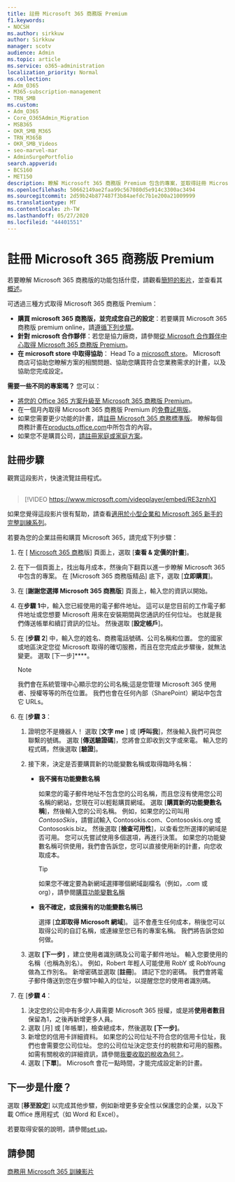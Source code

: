 ```yaml
---
title: 註冊 Microsoft 365 商務版 Premium
f1.keywords:
- NOCSH
ms.author: sirkkuw
author: Sirkkuw
manager: scotv
audience: Admin
ms.topic: article
ms.service: o365-administration
localization_priority: Normal
ms.collection:
- Adm_O365
- M365-subscription-management
- TRN_SMB
ms.custom:
- Adm_O365
- Core_O365Admin_Migration
- MSB365
- OKR_SMB_M365
- TRN_M365B
- OKR_SMB_Videos
- seo-marvel-mar
- AdminSurgePortfolio
search.appverid:
- BCS160
- MET150
description: 瞭解 Microsoft 365 商務版 Premium 包含的專案，並取得註冊 Microsoft 365 商務版 Premium 的逐步指引。
ms.openlocfilehash: 50662149ae2faa99c567080d5e914c3300ac3494
ms.sourcegitcommit: 2d59b24b877487f3b84aefdc7b1e200a21009999
ms.translationtype: MT
ms.contentlocale: zh-TW
ms.lasthandoff: 05/27/2020
ms.locfileid: "44401551"
---
```

# <a name="sign-up-for-microsoft-365-business-premium"></a>註冊 Microsoft 365 商務版 Premium

若要瞭解 Microsoft 365 商務版的功能包括什麼，請觀看[簡短的影片](https://go.microsoft.com/fwlink/?linkid=2109651)，並查看其[概述](microsoft-365-business-overview.md)。

可透過三種方式取得 Microsoft 365 商務版 Premium：
- **購買 microsoft 365 商務版，並完成您自己的設定**：若要購買 Microsoft 365 商務版 premium online，請[遵循下列步驟](#sign-up-steps)。
- **針對 microsoft 合作夥伴**：若您是協力廠商，請參閱[從 Microsoft 合作夥伴中心取得 Microsoft 365 商務版 Premium](get-microsoft-365-business.md)。
- **在 microsoft store 中取得協助**： Head To a [microsoft store](https://go.microsoft.com/fwlink/?linkid=2109652)。 Microsoft 商店可協助您瞭解方案的相關問題、協助您購買符合您業務需求的計畫，以及協助您完成設定。

**需要一些不同的專案嗎？** 您可以：
- [將您的 Office 365 方案升級至 Microsoft 365 商務版 Premium](migrate-to-microsoft-365-business.md)。
- 在一個月內取得 Microsoft 365 商務版 Premium 的[免費試用版](https://go.microsoft.com/fwlink/p/?linkid=2102309)。
- 如果您需要更少功能的計畫，請[註冊 Microsoft 365 商務標準版](https://go.microsoft.com/fwlink/p/?LinkID=510935)。 瞭解每個商務計畫在[products.office.com](https://go.microsoft.com/fwlink/?linkid=2109397)中所包含的內容。
- 如果您不是購買公司，[請註冊家庭或家庭方案](https://go.microsoft.com/fwlink/?linkid=2109398)。 

## <a name="sign-up-steps"></a>註冊步驟

觀賞這段影片，快速流覽註冊程式。<br><br>

> [!VIDEO https://www.microsoft.com/videoplayer/embed/RE3znhX] 

如果您覺得這段影片很有幫助，請查看[適用於小型企業和 Microsoft 365 新手的完整訓練系列](https://support.office.com/article/6ab4bbcd-79cf-4000-a0bd-d42ce4d12816)。

若要為您的企業註冊和購買 Microsoft 365，請完成下列步驟：

1. 在 [ [Microsoft 365 商務](https://go.microsoft.com/fwlink/?linkid=2109654)版] 頁面上，選取 [**查看 & 定價的計畫**]。 
2. 在下一個頁面上，找出每月成本，然後向下翻頁以進一步瞭解 Microsoft 365 中包含的專案。 在 [Microsoft 365 商務版精品] 底下，選取 [**立即購買**]。
3. 在 [**謝謝您選擇 Microsoft 365 商務版**] 頁面上，輸入您的資訊以開始。
4. 在**步驟 1**中，輸入您已經使用的電子郵件地址。 這可以是您目前的工作電子郵件地址或您想要 Microsoft 用來在安裝期間與您通訊的任何位址。 也就是我們傳送帳單和續訂資訊的位址。 然後選取 [**設定帳戶**]。
5. 在 [**步驟 2**] 中，輸入您的姓名、商務電話號碼、公司名稱和位置。 您的國家或地區決定您從 Microsoft 取得的確切服務，而且在您完成此步驟後，就無法變更。 選取 [下一步]****。
    > [!NOTE]
    > 我們會在系統管理中心顯示您的公司名稱;這是您管理 Microsoft 365 使用者、授權等等的所在位置。 我們也會在任何內部（SharePoint）網站中包含它 URLs。
6. 在 [**步驟 3**：

    1. 證明您不是機器人！ 選取 [**文字 me** ] 或 [**呼叫我**]，然後輸入我們可與您聯繫的號碼。 選取 [**傳送驗證碼**]，您將會立即收到文字或來電。 輸入您的程式碼，然後選取 [**驗證**]。
    2. 接下來，決定是否要購買新的功能變數名稱或取得臨時名稱：

        - **我不擁有功能變數名稱** 
        
            如果您的電子郵件地址不包含您的公司名稱，而且您沒有使用您公司名稱的網站，您現在可以輕鬆購買網域。 選取 [**購買新的功能變數名稱**]，然後輸入您的公司名稱。 例如，如果您的公司叫用*ContosoSkis*，請嘗試輸入 Contosokis.com、Contososkis.org 或 Contososkis.biz。 然後選取 [**檢查可用性**]，以查看您所選擇的網域是否可用。 您可以先嘗試使用多個選項，再進行決策。 如果您的功能變數名稱可供使用，我們會告訴您，您可以直接使用新的計畫，向您收取成本。 
       
            > [!TIP]
            > 如果您不確定要為新網域選擇哪個網域副檔名（例如，.com 或 org），請參閱[購買功能變數名稱](https://go.microsoft.com/fwlink/?linkid=2109700)
        
        - **我不確定，或我擁有的功能變數名稱已** 
        
             選擇 [**立即取得 Microsoft 網域**]。 這不會產生任何成本，稍後您可以取得公司的自訂名稱，或連線至您已有的專案名稱。 我們將告訴您如何做。

    3. 選取 **[下一步]** ，建立使用者識別碼及公司電子郵件地址。 輸入您要使用的名稱（也稱為別名）。 例如，Robert 年輕人可能使用 RobY 或 RobYoung 做為工作別名。 新增密碼並選取 [**註冊**]。 請記下您的密碼。 我們會將電子郵件傳送到您在步驟1中輸入的位址，以提醒您您的使用者識別碼。
7. 在 [**步驟 4**： 

    1. 決定您的公司中有多少人員需要 Microsoft 365 授權，或是將**使用者數目**保留為1，之後再新增更多人員。 
    2. 選取 [月] 或 [年帳單]，檢查總成本，然後選取 **[下一步]**。 
    3. 新增您的信用卡詳細資料。 如果您的公司位址不符合您的信用卡位址，我們也會需要您公司位址。 您的公司位址決定您支付的稅款和可用的服務。 如需有關稅收的詳細資訊，請參閱[我要收取的稅收為何？](https://go.microsoft.com/fwlink/?linkid=2109701)。
    4. 選取 [**下單**]。 Microsoft 會花一點時間，才能完成設定新的計畫。

## <a name="whats-next"></a>下一步是什麼？

選取 [**移至設定**] 以完成其他步驟，例如新增更多安全性以保護您的企業，以及下載 Office 應用程式（如 Word 和 Excel）。

若要取得安裝的說明，請參閱[set up](set-up.md)。

## <a name="see-also"></a>請參閱

[商務用 Microsoft 365 訓練影片](https://support.office.com/article/6ab4bbcd-79cf-4000-a0bd-d42ce4d12816)
